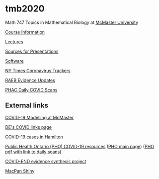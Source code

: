 # tmb2020

Math 747 Topics in Mathematical Biology at [McMaster University](http://www.mcmaster.ca)

[Course Information](./handouts/tmbinfo_2020.pdf)

[Lectures](./lectures/LectureSchedule.md)

[Sources for Presentations](./handouts/tmbbib_2020.pdf)

[Software](./software.md)

[NY Times Coronavirus Trackers](./NYTimes_covid_trackers.md)

[RAEB Evidence Updates](./RAEB_evidence_updates/)

[PHAC Daily COVID Scans](./PHAC_covid_scans/)

## External links

[COVID-19 Modelling at McMaster](https://mac-theobio.github.io/covid-19/index.html)

[DE's COVID links page](https://github.com/mac-theobio/Lab_meeting/blob/master/covid-19/README.md)

[COVID-19 cases in Hamilton](https://www.hamilton.ca/coronavirus/status-cases-in-hamilton)

[Public Health Ontario (PHO) COVID-19 resources](https://www.publichealthontario.ca/en/diseases-and-conditions/infectious-diseases/respiratory-diseases/novel-coronavirus)
([PHO main page](https://www.publichealthontario.ca/))
([PHO pdf with link to daily scans](https://www.publichealthontario.ca/-/media/documents/ncov/ncov-daily-lit.pdf?la=en))

[COVID-END evidence synthesis project](https://www.mcmasterforum.org/networks/covid-end)

[MacPan Shiny](https://mcmasterpandemic.shinyapps.io/mcmasterpandemicshiny/)

